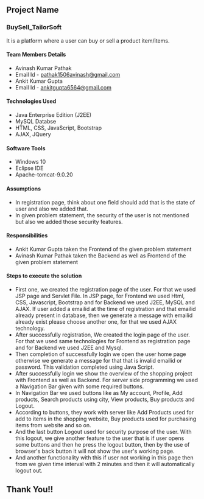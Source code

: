 ## Project Name
### BuySell_TailorSoft
It is a platform where a user can buy or sell a product item/items.

#### Team Members Details
* Avinash Kumar Pathak 
* Email Id - pathak1506avinash@gmail.com
* Ankit Kumar Gupta
* Email Id - ankitgupta6564@gmail.com

#### Technologies Used
* Java Enterprise Edition (J2EE)
* MySQL Databse
* HTML, CSS, JavaScript, Bootstrap
* AJAX, JQuery

#### Software Tools
* Windows 10
* Eclipse IDE
* Apache-tomcat-9.0.20

#### Assumptions
* In registration page, think about one field should add that is the state of user and also we added that.
* In given problem statement, the security of the user is not mentioned but also we added those security features.

#### Responsibilities
* Ankit Kumar Gupta taken the Frontend of the given problem statement
* Avinash Kumar Pathak taken the Backend as well as Frontend of the given problem statement 

#### Steps to execute the solution
* First one, we created the registration page of the user. For that we used JSP page and Servlet File. In JSP page, for Frontend we used Html, CSS, Javascript, Bootstrap and for Backend we used J2EE, MySQL and AJAX. If user added a emailid at the time of registration and that emailid already present in database, then we generate a message with emailid already exist please choose another one, for that we used AJAX technology.
* After successfully registration, We created the login page of the user. For that we used same technologies for Frontend as registration page and for Backend we used J2EE and Mysql.
* Then completion of successfully login we open the user home page otherwise we generate a message for that that is invalid emailid or password. This validation completed using Java Script.
* After successfully login we show the overview of the shopping project with Frontend as well as Backend. For server side programming we used a Navigation Bar given with some required buttons.
* In Navigation Bar we used buttons like as My account, Profile, Add products, Search products using city, View products, Buy products and Logout. 
* According to buttons, they work with server like Add Products used for add to items in the shopping website, Buy products used for purchasing items from website and so on. 
* And the last button Logout  used for security purpose of the user. With this logout, we give another feature to the user that is if user opens some buttons and then he press the logout button, then by the use of browser's back button it will not show the user's working page.
* And another functionality with this if user not working in this page then from we given time interval with 2 minutes and then it will automatically logout out.

## Thank You!!
